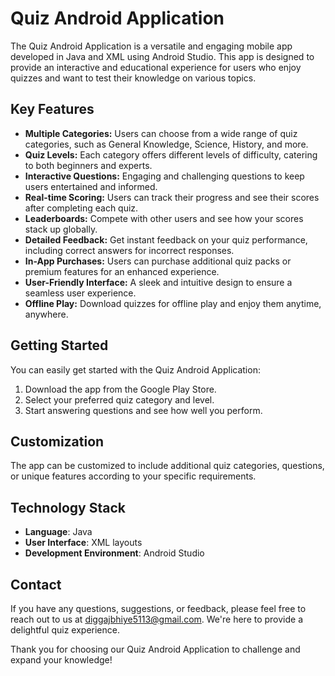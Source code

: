# Quiz Android Application

The Quiz Android Application is a versatile and engaging mobile app developed in Java and XML using Android Studio. This app is designed to provide an interactive and educational experience for users who enjoy quizzes and want to test their knowledge on various topics.

## Key Features

- **Multiple Categories:** Users can choose from a wide range of quiz categories, such as General Knowledge, Science, History, and more.
- **Quiz Levels:** Each category offers different levels of difficulty, catering to both beginners and experts.
- **Interactive Questions:** Engaging and challenging questions to keep users entertained and informed.
- **Real-time Scoring:** Users can track their progress and see their scores after completing each quiz.
- **Leaderboards:** Compete with other users and see how your scores stack up globally.
- **Detailed Feedback:** Get instant feedback on your quiz performance, including correct answers for incorrect responses.
- **In-App Purchases:** Users can purchase additional quiz packs or premium features for an enhanced experience.
- **User-Friendly Interface:** A sleek and intuitive design to ensure a seamless user experience.
- **Offline Play:** Download quizzes for offline play and enjoy them anytime, anywhere.


## Getting Started

You can easily get started with the Quiz Android Application:

1. Download the app from the Google Play Store.
2. Select your preferred quiz category and level.
3. Start answering questions and see how well you perform.

## Customization

The app can be customized to include additional quiz categories, questions, or unique features according to your specific requirements.

## Technology Stack

- **Language**: Java
- **User Interface**: XML layouts
- **Development Environment**: Android Studio


## Contact

If you have any questions, suggestions, or feedback, please feel free to reach out to us at diggajbhiye5113@gmail.com. We're here to provide a delightful quiz experience.

Thank you for choosing our Quiz Android Application to challenge and expand your knowledge!
